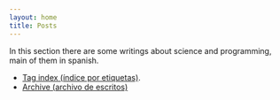 ```yaml
---
layout: home
title: Posts
---
```


In this section there are some writings about science and programming, main of them in spanish. 

- <a href="https://igomezv.github.io/tags/">Tag index (índice por etiquetas)</a>.
- [Archive (archivo de escritos)](archive.md)

 



